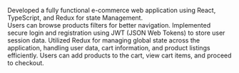 Developed a fully functional e-commerce web application using React, TypeScript, and Redux for state Management.            
Users can browse products filters for better navigation. 
Implemented secure login and registration using JWT (JSON Web Tokens) to store user session data. Utilized Redux for managing global state across the application, handling user data, cart information, and product listings efficiently.
Users can add products to the cart, view cart items, and proceed to checkout.
 
